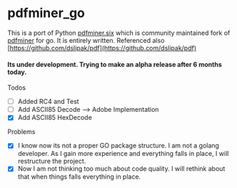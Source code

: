 # pdfminer_go

This is a port of Python [pdfminer.six](https://github.com/pdfminer/pdfminer.six) which is community maintained fork of [pdfminer](https://github.com/euske/pdfminer) for go. It is entirely written. Referenced also [https://github.com/dslipak/pdf](https://github.com/dslipak/pdf)

#### Its under development. Trying to make an alpha release after 6 months today.

Todos

- [ ] Added RC4 and Test
- [ ] Add ASCII85 Decode --> Adobe Implementation
- [X] Add ASCII85 HexDecode

Problems

- [X] I know now its not a proper GO package structure. I am not a golang developer. As I gain more experience and everything falls in place, I will restructure the project. 
- [X] Now I am not thinking too much about code quality. I will rethink about that when things falls everything in place.
